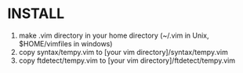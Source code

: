 INSTALL
===
1. make .vim directory in your home directory (~/.vim in Unix, $HOME/vimfiles in windows)
2. copy syntax/tempy.vim to [your vim directory]/syntax/tempy.vim
3. copy ftdetect/tempy.vim to [your vim directory]/ftdetect/tempy.vim


